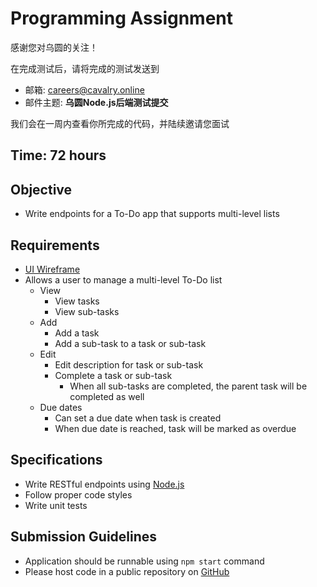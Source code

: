 # Programming Assignment

感谢您对乌圆的关注！

在完成测试后，请将完成的测试发送到

- 邮箱: careers@cavalry.online
- 邮件主题: **乌圆Node.js后端测试提交**

我们会在一周内查看你所完成的代码，并陆续邀请您面试

## Time: 72 hours

## Objective

- Write endpoints for a To-Do app that supports multi-level lists

## Requirements

- [UI Wireframe](https://whimsical.com/coding-test-advanced-DZEmCw8RCDo2iDGoitDWMu@2Ux7TurymMwm9pmiP7QN)
- Allows a user to manage a multi-level To-Do list
  - View
    - View tasks
    - View sub-tasks
  - Add
    - Add a task
    - Add a sub-task to a task or sub-task
  - Edit
    - Edit description for task or sub-task
    - Complete a task or sub-task
      - When all sub-tasks are completed, the parent task will be completed as well
  - Due dates
    - Can set a due date when task is created
    - When due date is reached, task will be marked as overdue

## Specifications

- Write RESTful endpoints using [Node.js](http://nodejs.cn/)
- Follow proper code styles
- Write unit tests

## Submission Guidelines

- Application should be runnable using `npm start` command
- Please host code in a public repository on [GitHub](https://github.com/)
